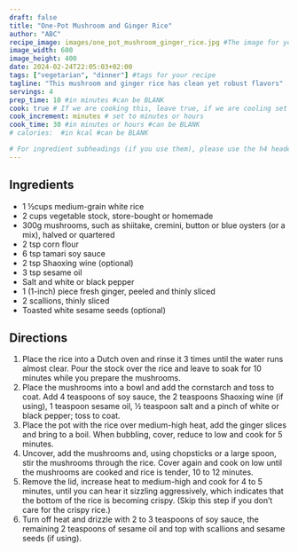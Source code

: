 ```yaml
---
draft: false
title: "One-Pot Mushroom and Ginger Rice"
author: "ABC"
recipe_image: images/one_pot_mushroom_ginger_rice.jpg #The image for your recipe
image_width: 600
image_height: 400
date: 2024-02-24T22:05:03+02:00
tags: ["vegetarian", "dinner"] #tags for your recipe
tagline: "This mushroom and ginger rice has clean yet robust flavors"
servings: 4
prep_time: 10 #in minutes #can be BLANK
cook: true # If we are cooking this, leave true, if we are cooling set to false
cook_increment: minutes # set to minutes or hours
cook_time: 30 #in minutes or hours #can be BLANK
# calories:  #in kcal #can be BLANK

# For ingredient subheadings (if you use them), please use the h4 header.  For print view I have those elements targeted
---
```



## Ingredients

- 1 ½cups medium-grain white rice
- 2 cups vegetable stock, store-bought or homemade
- 300g mushrooms, such as shiitake, cremini, button or blue oysters (or a mix), halved or quartered
- 2 tsp corn flour
- 6 tsp tamari soy sauce
- 2 tsp Shaoxing wine (optional)
- 3 tsp sesame oil
- Salt and white or black pepper
- 1 (1-inch) piece fresh ginger, peeled and thinly sliced
- 2 scallions, thinly sliced
- Toasted white sesame seeds (optional)

## Directions

1. Place the rice into a Dutch oven and rinse it 3 times until the water runs almost clear. Pour the stock over the rice and leave to soak for 10 minutes while you prepare the mushrooms.
2. Place the mushrooms into a bowl and add the cornstarch and toss to coat. Add 4 teaspoons of soy sauce, the 2 teaspoons Shaoxing wine (if using), 1 teaspoon sesame oil, ½ teaspoon salt and a pinch of white or black pepper; toss to coat.
3. Place the pot with the rice over medium-high heat, add the ginger slices and bring to a boil. When bubbling, cover, reduce to low and cook for 5 minutes.
4. Uncover, add the mushrooms and, using chopsticks or a large spoon, stir the mushrooms through the rice. Cover again and cook on low until the mushrooms are cooked and rice is tender, 10 to 12 minutes.
5. Remove the lid, increase heat to medium-high and cook for 4 to 5 minutes, until you can hear it sizzling aggressively, which indicates that the bottom of the rice is becoming crispy. (Skip this step if you don’t care for the crispy rice.)
6. Turn off heat and drizzle with 2 to 3 teaspoons of soy sauce, the remaining 2 teaspoons of sesame oil and top with scallions and sesame seeds (if using).